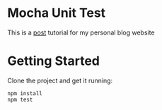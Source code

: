 # Mocha Unit Test

This is a [post](http://welllin.net/introduction-to-unit-test-using-mocha/) tutorial for my personal blog website

# Getting Started

Clone the project and get it running:

```
npm install
npm test
```
